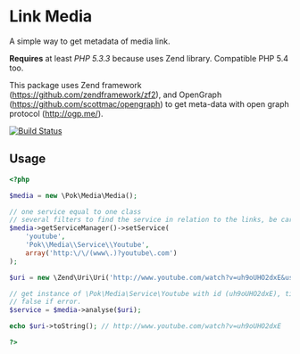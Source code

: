 Link Media
==========

A simple way to get metadata of media link.

**Requires** at least *PHP 5.3.3* because uses Zend library. Compatible PHP 5.4 too.

This package uses Zend framework (https://github.com/zendframework/zf2), and OpenGraph
(https://github.com/scottmac/opengraph) to get meta-data with open graph protocol (http://ogp.me/).

[![Build Status](https://secure.travis-ci.org/Pokap/media.png?branch=master)](http://travis-ci.org/Pokap/media)

Usage
-------------

``` php
<?php

$media = new \Pok\Media\Media();

// one service equal to one class
// several filters to find the service in relation to the links, be careful not to forget the scheme
$media->getServiceManager()->setService(
    'youtube',
    'Pok\\Media\\Service\\Youtube',
    array('http:\/\/(www\.)?youtube\.com')
);

$uri = new \Zend\Uri\Uri('http://www.youtube.com/watch?v=uh9oUHO2dxE&useless_data');

// get instance of \Pok\Media\Service\Youtube with id (uh9oUHO2dxE), title, description of video, etc.
// false if error.
$service = $media->analyse($uri);

echo $uri->toString(); // http://www.youtube.com/watch?v=uh9oUHO2dxE

?>
```